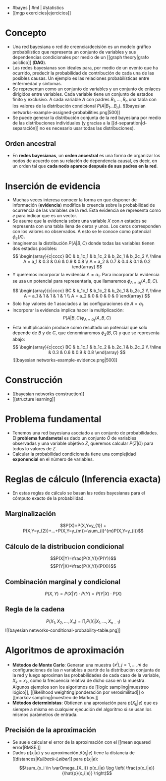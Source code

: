- #bayes | #ml | #statistics 
- [[mgp exercicies|ejercicios]]

# Concepto
- Una red bayesiana o red de creencia/decisión es un modelo gráfico probabilístico que representa un conjunto de variables y sus dependencias condicionales por medio de un [[graph theory|grafo acíclico]] (**DAG**).
- Las redes bayesianas son ideales para, por medio de un evento que ha ocurrido, predecir la probabilidad de contribución de cada una de las posibles causas. Un ejemplo es las relaciones probabilísticas entre enfermedad y síntomas.
- Se representan como un conjunto de variables y un conjunto de enlaces dirigidos entre variables. Cada variable tiene un conjunto de estados finito y exclusivo. A cada variable $A$ con padres $B_{1},..., B_{n}$ una tabla con los valores de la distribución condicional $P(A|B_{1}...B_{n})$.
![[bayesian networks-example-assigned-probabilities.png|500]]
- Se puede generar la distribución conjunta de la red bayesiana por medio de las distribuciones individuales (y gracias a la [[d-separation|d-separación]] no es necesario usar todas las distribuciones).
## Orden ancestral
- En **redes bayesianas**, un **orden ancestral** es una forma de organizar los nodos de acuerdo con su relación de dependencia causal, es decir, en un orden tal que **cada nodo aparece después de sus padres en la red**.

# Inserción de evidencia
- Muchas veces interesa conocer la forma en que disponer de información (**evidencia**) modifica la creencia sobre la probabilidad de ocurrencia de las variables de la red. Esta evidencia se representa como $e$ para indicar que es un vector.
- Se asume que la evidencia sobre una variable $X$ con $n$ estados se representa con una tabla llena de ceros y unos. Los ceros corresponden con los valores no observados. A esto se le conoce como potencial $\phi_{e}(X)$.
- Imaginemos la distribución $P(A|B,C)$ donde todas las variables tienen dos estados posibles:
$$
\begin{array}{c|cccc}
BC & b_1c_1 & b_1c_2 & b_2c_1 & b_2c_2 \\
\hline
A = a_1 & 0.3 & 0.6 & 0.9 & 0.8 \\
A = a_2 & 0.7 & 0.4 & 0.1 & 0.2
\end{array}
$$
- Y queremos incorporar la evidencia $A=a_{1}$. Para incorporar la evidencia se usa un potencial para representarla, que llamaremos $\phi_{A=a_{1}}(A,B,C)$.
$$
\begin{array}{c|cccc}
BC & b_1c_1 & b_1c_2 & b_2c_1 & b_2c_2 \\
\hline
A = a_1 & 1 & 1 & 1 & 1 \\
A = a_2 & 0 & 0 & 0 & 0
\end{array}
$$
- Solo hay valores de $1$ asociados a las configuraciones de $A=a_{1}$.
- Incorporar la evidencia implica hacer la multiplicación:
$$P(A|B,C)\phi_{A=a_{1}}(A,B,C)$$
- Esta multiplicación produce como resultado un potencial que solo depende de $B$ y de $C$, que denominaremos $\phi_{2}(B,C)$ y que se representa abajo:
$$
\begin{array}{c|cccc}
BC & b_1c_1 & b_1c_2 & b_2c_1 & b_2c_2 \\
\hline
& 0.3 & 0.6 & 0.9 & 0.8 
\end{array}
$$
![[bayesian networks-example-evidence.png|500]]

# Construcción
- [[bayesian networks construction]]
- [[structure learning]]

# Problema fundamental
- Tenemos una red bayesiana asociado a un conjunto de probabilidades. El **problema fundametal** es dado un conjunto $O$ de variables observadas y una variable objetivo $Z$, queremos calcular $P(Z|O)$ para todos lo valores de $Z$.
- Calcular la probabilidad condicionada tiene una complejidad **exponencial** en el número de variables.

# Reglas de cálculo (Inferencia exacta)
- En estas reglas de cálculo se basan las redes bayesianas para el cómputo exacto de la probabilidad.
## Marginalización
$$P(X)=P(X,Y=y_{1}) + P(X,Y=y_{2})+...+P(X,Y=y_{m})=\sum_{i}^{m}P(X,Y=y_{i})$$
## Cálculo de la distribucion condicional
$$P(X|Y)=\frac{P(X,Y)}{P(Y)}$$
$$P(Y|X)=\frac{P(X,Y)}{P(X)}$$
## Combinación marginal y condicional
$$P(X,Y)=P(X|Y)\cdot P(Y)=P(Y|X)\cdot P(X)$$
## Regla de la cadena
$$P(X_{1},X_{2},...,X_{n})=\prod_{i}P(X_{i}|X_{1},...,X_{n-1})$$
![[bayesian networks-conditional-probability-table.png]]

# Algoritmos de aproximación
- **Métodos de Monte Carlo**: Generan una muestra $\{x^{j}\},j=1,...,m$ de configuraciones de las $n$ variables a partir de la distribución conjunta de la red y luego aproximan las probabilidades de cada caso de la variable, $X_{k}=x_{k}$, como la frecuencia relativa de dicho caso en la muestra. Algunos ejemplos son los algoritmos de [[logic sampling|muestreo lógico]], [[likelihood weighting|ponderación por verosimilitud]] o [[markov sampling|muestreo de Markov.]]
- **Métodos deterministas**: Obtienen una aproxiación para $p(X_{k}|e)$ que es siempre a misma en cualquier ejecución del algoritmo si se usan los mismos parámetros de entrada.
## Precisión de la aproximación
- Se suele calcular el error de la aproximación con el [[mean squared error|RMSE.]]
- Dados $p(x_{i}|e)$ y su aproximación $\hat{p}(x_{i}|e)$ tiene la distancia de [[distances|*Kullback-Leiber*]] para $p(x_i|e)$:
$$\sum_{x_i \in \varOmega_{X_i}} p(x_i|e) \log \left( \frac{p(x_i|e)}{\hat{p}(x_i|e)} \right)$$